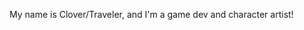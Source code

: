 <p>My name is Clover/Traveler, and I'm a game dev and character artist!</p>

<!---
ArtificialRadiance/ArtificialRadiance is a ✨ special ✨ repository because its `README.md` (this file) appears on your GitHub profile.
You can click the Preview link to take a look at your changes.
--->
